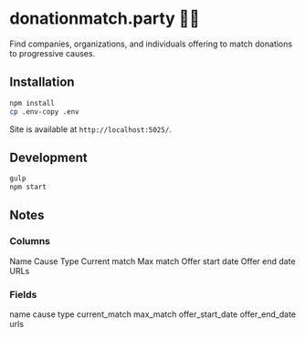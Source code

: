 # donationmatch.party 💸🎉

Find companies, organizations, and individuals offering to match donations to progressive causes.


## Installation

```sh
npm install
cp .env-copy .env
```

Site is available at `http://localhost:5025/`.

## Development

```sh
gulp
npm start
```

## Notes

### Columns

Name
Cause
Type
Current match
Max match
Offer start date
Offer end date
URLs

### Fields

name
cause
type
current_match
max_match
offer_start_date
offer_end_date
urls

